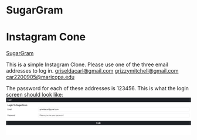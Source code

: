 
SugarGram
==========

# Instagram Cone
[SugarGram](http://147.182.203.196:3001/Login)

This is a simple Instagram Clone. Please use one of the three email addresses to log in. 
griseldacarl@gmail.com
grizzymitchell@gmail.com
car2200905@maricopa.edu

The password for each of these addresses is 123456. 
This is what the login screen should look like:
![Login](SugarGramLogin.jpg "Login")
